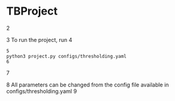 # TBProject
2

3
To run the project, run
4
```
5
python3 project.py configs/thresholding.yaml
6
```
7

8
All parameters can be changed from the config file available in configs/thresholding.yaml
9
